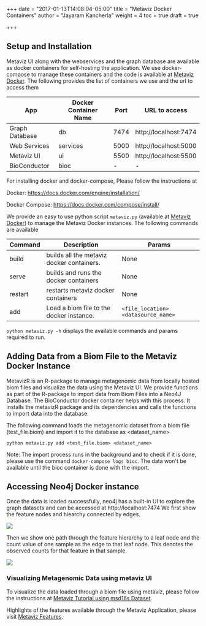 +++
date = "2017-01-13T14:08:04-05:00"
title = "Metaviz Docker Containers"
author = "Jayaram Kancherla"
weight = 4
toc = true
draft = true

+++

## Setup and Installation

Metaviz UI along with the webservices and the graph database are available as docker containers for self-hosting the application. We use docker-compose to manage these containers and the code is available at [Metaviz Docker](https://github.com/jkanche/metaviz-docker). The following provides the list of containers we use and the url to access them

| App          | Docker Container Name | Port | URL to access         |
|--------------|-----------------------|------|-----------------------|
| Graph Database     | db                    | 7474 | http://localhost:7474 |
| Web Services | services              | 5000 | http://localhost:5000 |
| Metaviz UI   | ui                    | 5500 | http://localhost:5500 |
| BioConductor | bioc                  | -    | -                     |

For installing docker and docker-compose, Please follow the instructions at

Docker:
https://docs.docker.com/engine/installation/

Docker Compose:
https://docs.docker.com/compose/install/

We provide an easy to use python script `metaviz.py` (available at [Metaviz Docker](https://github.com/jkanche/metaviz-docker)) to manage the Metaviz Docker instances. The following commands are available 

| Command | Description                               | Params                            |
|---------|--------------------------------------------|-----------------------------------|
| build   | builds all the metaviz docker containers.  | None                              |
| serve   | builds and runs the docker containers      | None                              |
| restart | restarts metaviz docker containers         | None                              |
| add     | Load a biom file to the docker instance.   | `<file_location> <datasource_name>` |

`python metaviz.py -h` displays the available commands and params required to run.

## Adding Data from a Biom File to the Metaviz Docker Instance

MetavizR is an R-package to manage metagenomic data from locally hosted biom files and visualize the data using the Metaviz UI. We provide functions as part of the R-package to import data from Biom Files into a Neo4J Database. The BioConductor docker container helps with this process. It installs the metavizR package and its dependencies and calls the functions to import data into the database. 

The following command loads the metagenomic dataset from a biom file (test_file.biom) and import it to the database as <dataset_name> 

`python metaviz.py add <test_file.biom> <dataset_name>`

Note: The import process runs in the background and to check if it is done, please use the command `docker-compose logs bioc`. The data won't be available until the bioc container is done with the import.

## Accessing Neo4j Docker instance

Once the data is loaded successfully, neo4j has a built-in UI to explore the graph datasets and can be accessed 
at http://localhost:7474 We first show the feature nodes and hiearchy connected by edges.

![](/images/metaviz/FeatureHierarchy.png)

Then we show one path through the feature hierarchy to a leaf node and the count value of one sample as the edge to that leaf node. This denotes the observed counts for that feature in that sample.

![](/images/metaviz/SampleCounts.png)

### Visualizing Metagenomic Data using metaviz UI

To visualize the data loaded through a biom file using metaviz, please follow the instructions at [Metaviz Tutorial using msd16s Dataset](tutorialUI).

Highlights of the features available through the Metaviz Application, please visit [Metaviz Features](bestFeatures).